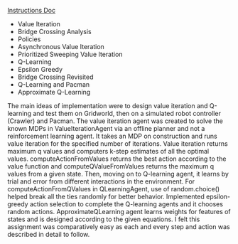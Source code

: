 [Instructions Doc](/3.%20MDP%20and%20Reinforcement%20Learning/mdp_reinforcement_learning_documentation.pdf)

* Value Iteration
* Bridge Crossing Analysis
* Policies
* Asynchronous Value Iteration
* Prioritized Sweeping Value Iteration
* Q-Learning
* Epsilon Greedy
* Bridge Crossing Revisited
* Q-Learning and Pacman
* Approximate Q-Learning

The main ideas of implementation were to design value iteration and Q-learning and test them on Gridworld, then on a simulated robot controller (Crawler) and Pacman. The value iteration agent was created to solve the known MDPs in ValueIterationAgent via an offline planner and not a reinforcement learning agent. It takes an MDP on construction and runs value iteration for the specified number of iterations. Value iteration returns maximum q values and computers k-step estimates of all the optimal values. computeActionFromValues returns the best action according to the value function and computeQValueFromValues returns the maximum q values from a given state. Then, moving on to Q-learning agent, it learns by trial and error from different interactions in the environment. For computeActionFromQValues in QLearningAgent, use of random.choice() helped break all the ties randomly for better behavior. Implemented epsilon-greedy action selection to complete the Q-learning agents and it chooses random actions. ApproximateQLearning agent learns weights for features of states and is designed according to the given equations. I felt this assignment was comparatively easy as each and every step and action was described in detail to follow.

